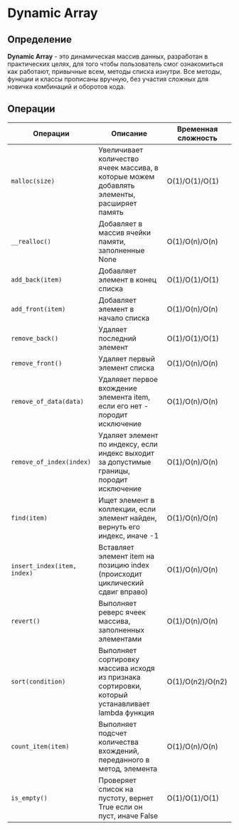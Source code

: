 # Dynamic Array

## Определение
**Dynamic Array** - это динамическая массив данных, разработан в практических целях, для того чтобы пользователь смог ознакомиться как работают, привычные всем, методы списка изнутри.
Все методы, функции и классы прописаны вручную, без участия сложных для новичка комбинаций и оборотов кода.

## Операции
| Операции                        | Описание                                                                                           | Временная сложность |
|---------------------------------|----------------------------------------------------------------------------------------------------|---------------------|
| ```malloc(size)```              | Увеличивает количество ячеек массива, в которые можем добавлять элементы, расширяет память         | O(1)/O(1)/O(1)      |
| ```__realloc()```               | Добавляет в массив ячейки памяти, заполненные None                                                 | O(1)/O(n)/O(n)      |
| ```add_back(item)```            | Добавляет элемент в конец списка                                                                   | O(1)/O(1)/O(1)      |
| ```add_front(item)```           | Добавляет элемент в начало списка                                                                  | O(1)/O(n)/O(n)      |
| ```remove_back()```             | Удаляет последний элемент                                                                          | O(1)/O(1)/O(1)      |
| ```remove_front()```            | Удаляет первый элемент списка                                                                      | O(1)/O(n)/O(n)      |
| ```remove_of_data(data)```      | Удаляяет первое вхождение элемента item, если его нет - породит исключение                         | O(1)/O(n)/O(n)      |
| ```remove_of_index(index)```    | Удаляет элемент по индексу, если индекс выходит за допустимые границы, породит исключение          | O(1)/O(n)/O(n)      |
| ```find(item)```                | Ищет элемент в коллекции, если элемент найден, вернуть его индекс, иначе -1                        | O(1)/O(n)/O(n)      |
| ```insert_index(item, index)``` | Вставляет элемент item на позицию index (происходит циклический сдвиг вправо)                      | O(1)/O(n)/O(n)      |
| ```revert()```                  | Выполняет реверс ячеек массива, заполненных элементами                                             | O(1)/O(n)/O(n)      |
| ```sort(condition)```           | Выполняет сортировку массива исходя из признака сортировки, который устанавливает lambda функция   | O(1)/O(n2)/O(n2)    |
| ```count_item(item)```          | Выполняет подсчет количества вхождений, переданного в метод, элемента                              | O(1)/O(n)/O(n)      |
| ```is_empty()```                | Проверяет список на пустоту, вернет True если он пуст, иначе False                                 | O(1)/O(1)/O(1)      |

